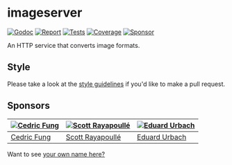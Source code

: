 # imageserver

[![Godoc][godoc-image]][godoc-url]
[![Report][report-image]][report-url]
[![Tests][tests-image]][tests-url]
[![Coverage][coverage-image]][coverage-url]
[![Sponsor][sponsor-image]][sponsor-url]

An HTTP service that converts image formats.

## Style

Please take a look at the [style guidelines](https://github.com/akyoto/quality/blob/master/STYLE.md) if you'd like to make a pull request.

## Sponsors

| [![Cedric Fung](https://avatars3.githubusercontent.com/u/2269238?s=70&v=4)](https://github.com/cedricfung) | [![Scott Rayapoullé](https://avatars3.githubusercontent.com/u/11772084?s=70&v=4)](https://github.com/soulcramer) | [![Eduard Urbach](https://avatars3.githubusercontent.com/u/438936?s=70&v=4)](https://twitter.com/eduardurbach) |
| --- | --- | --- |
| [Cedric Fung](https://github.com/cedricfung) | [Scott Rayapoullé](https://github.com/soulcramer) | [Eduard Urbach](https://eduardurbach.com) |

Want to see [your own name here?](https://github.com/users/akyoto/sponsorship)

[godoc-image]: https://godoc.org/github.com/akyoto/imageserver?status.svg
[godoc-url]: https://godoc.org/github.com/akyoto/imageserver
[report-image]: https://goreportcard.com/badge/github.com/akyoto/imageserver
[report-url]: https://goreportcard.com/report/github.com/akyoto/imageserver
[tests-image]: https://cloud.drone.io/api/badges/akyoto/imageserver/status.svg
[tests-url]: https://cloud.drone.io/akyoto/imageserver
[coverage-image]: https://codecov.io/gh/akyoto/imageserver/graph/badge.svg
[coverage-url]: https://codecov.io/gh/akyoto/imageserver
[sponsor-image]: https://img.shields.io/badge/github-donate-green.svg
[sponsor-url]: https://github.com/users/akyoto/sponsorship
